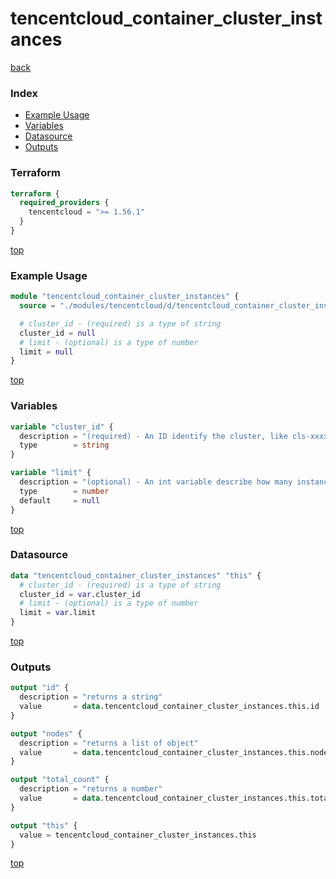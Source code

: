 # tencentcloud_container_cluster_instances

[back](../tencentcloud.md)

### Index

- [Example Usage](#example-usage)
- [Variables](#variables)
- [Datasource](#datasource)
- [Outputs](#outputs)

### Terraform

```terraform
terraform {
  required_providers {
    tencentcloud = ">= 1.56.1"
  }
}
```

[top](#index)

### Example Usage

```terraform
module "tencentcloud_container_cluster_instances" {
  source = "./modules/tencentcloud/d/tencentcloud_container_cluster_instances"

  # cluster_id - (required) is a type of string
  cluster_id = null
  # limit - (optional) is a type of number
  limit = null
}
```

[top](#index)

### Variables

```terraform
variable "cluster_id" {
  description = "(required) - An ID identify the cluster, like cls-xxxxxx."
  type        = string
}

variable "limit" {
  description = "(optional) - An int variable describe how many instances in return at most."
  type        = number
  default     = null
}
```

[top](#index)

### Datasource

```terraform
data "tencentcloud_container_cluster_instances" "this" {
  # cluster_id - (required) is a type of string
  cluster_id = var.cluster_id
  # limit - (optional) is a type of number
  limit = var.limit
}
```

[top](#index)

### Outputs

```terraform
output "id" {
  description = "returns a string"
  value       = data.tencentcloud_container_cluster_instances.this.id
}

output "nodes" {
  description = "returns a list of object"
  value       = data.tencentcloud_container_cluster_instances.this.nodes
}

output "total_count" {
  description = "returns a number"
  value       = data.tencentcloud_container_cluster_instances.this.total_count
}

output "this" {
  value = tencentcloud_container_cluster_instances.this
}
```

[top](#index)